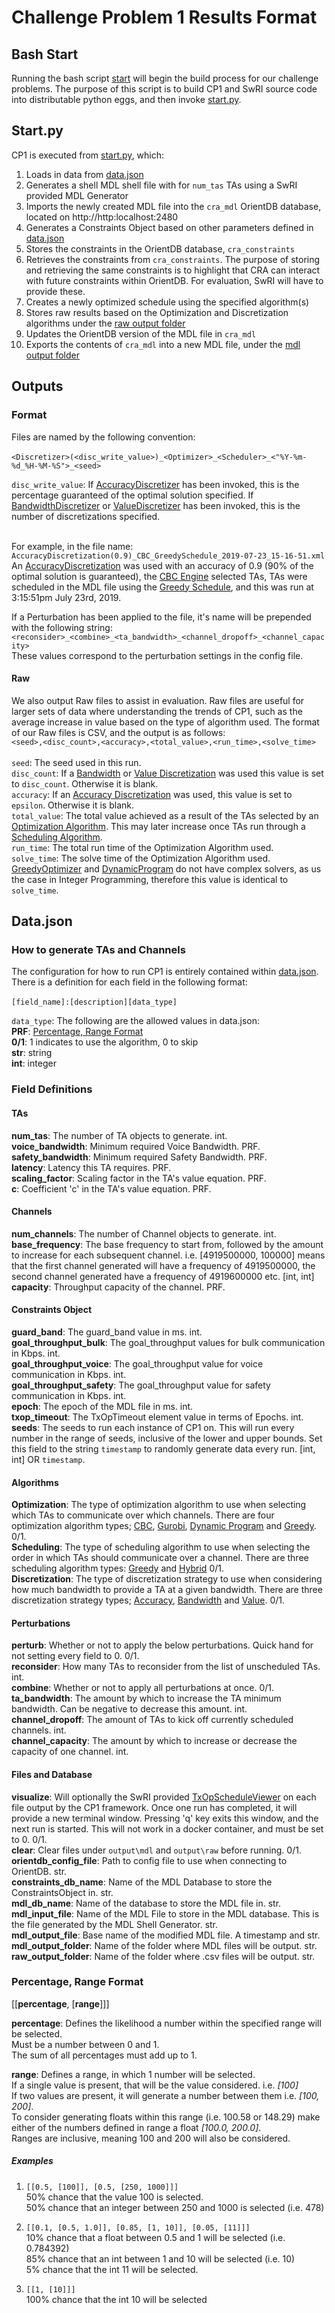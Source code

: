 # Challenge Problem 1 Results Format
## Bash Start
Running the bash script [start](start) will begin the build process for our challenge problems.
The purpose of this script is to build CP1 and SwRI source code into distributable python eggs,
and then invoke [start.py](src/cp1_src/cp1/start.py).

## Start.py
CP1 is executed from [start.py](src/cp1_src/cp1/start.py), which:
1. Loads in data from [data.json](conf/data.json)
2. Generates a shell MDL shell file with for `num_tas` TAs using a SwRI provided MDL Generator
3. Imports the newly created MDL file into the `cra_mdl` OrientDB database, located on http://http:localhost:2480
4. Generates a Constraints Object based on other parameters defined in [data.json](conf/data.json)
5. Stores the constraints in the OrientDB database, `cra_constraints`
6. Retrieves the constraints from `cra_constraints`. The purpose of storing and retrieving the same constraints is to highlight that CRA can interact with future constraints within OrientDB. For evaluation, SwRI will have to provide these.
7. Creates a newly optimized schedule using the specified algorithm(s)
8. Stores raw results based on the Optimization and Discretization algorithms under the [raw output folder](output/raw)
9. Updates the OrientDB version of the MDL file in `cra_mdl`
10. Exports the contents of `cra_mdl` into a new MDL file, under the [mdl output folder](output/mdl)

## Outputs
### Format
Files are named by the following convention: <br><br>
`<Discretizer>(<disc_write_value>)_<Optimizer>_<Scheduler>_<"%Y-%m-%d_%H-%M-%S">_<seed>`

`disc_write_value`:
If [AccuracyDiscretizer](src/cp1_src/cp1/processing/algorithms/discretization/accuracy_discretization.py) has been invoked, this is the percentage guaranteed of the optimal solution specified.
                    If [BandwidthDiscretizer](src/cp1_src/cp1/processing/algorithms/discretization/bandwidth_discretization.py) or [ValueDiscretizer](src/cp1_src/cp1/processing/algorithms/discretization/value_discretization.py) has been invoked, this is the number of discretizations specified.

<br>For example, in the file name: `AccuracyDiscretization(0.9)_CBC_GreedySchedule_2019-07-23_15-16-51.xml`<br>
 An [AccuracyDiscretization](src/cp1_src/cp1/processing/algorithms/discretization/accuracy_discretization.py) was used with an accuracy of 0.9 (90% of the optimal solution is guaranteed), the [CBC Engine](src/cp1_src/cp1/processing/algorithms/optimization/integer_program.py) selected TAs, TAs were scheduled in the MDL file using the [Greedy Schedule](src/cp1_src/cp1/processing/algorithms/scheduling/greedy_schedule.py), and this was run at 3:15:51pm July 23rd, 2019.

 If a Perturbation has been applied to the file, it's name will be
 prepended with the following string: <br>
 `<reconsider>_<combine>_<ta_bandwidth>_<channel_dropoff>_<channel_capacity>`<br>
 These values correspond to the perturbation settings in the config file.


#### Raw
We also output Raw files to assist in evaluation. Raw files are useful for larger sets of data where understanding the trends of CP1, such as the average increase in value based on the type of algorithm used. The format of our Raw files is CSV, and the output is as follows: <br>
`<seed>,<disc_count>,<accuracy>,<total_value>,<run_time>,<solve_time>`
<br>
<br>
`seed`: The seed used in this run.<br>
`disc_count`: If a [Bandwidth](src/cp1_src/cp1/processing/algorithms/discretization/bandwidth_discretization.py) or [Value Discretization](src/cp1_src/cp1/processing/algorithms/discretization/value_discretization.py) was used this value is set to `disc_count`. Otherwise it is blank.<br>
`accuracy`: If an [Accuracy Discretization](src/cp1_src/cp1/processing/algorithms/discretization/accuracy_discretization.py) was used, this value is set to `epsilon`. Otherwise it is blank.<br>
`total_value`: The total value achieved as a result of the TAs selected by an [Optimization Algorithm](src/cp1_src/cp1/processing/algorithms/optimization). This may later increase once TAs run through a [Scheduling Algorithm](src/cp1_src/cp1/processing/algorithms/scheduling).<br>
`run_time`: The total run time of the Optimization Algorithm used.<br>
`solve_time`: The solve time of the Optimization Algorithm used. [GreedyOptimizer](src/cp1_src/cp1/processing/algorithms/optimization/greedy_optimization.py) and [DynamicProgram](src/cp1_src/cp1/processing/algorithms/optimization/dynamic_program.py) do not have complex solvers, as us the case in Integer Programming, therefore this value is identical to `solve_time`.

## Data.json
### How to generate TAs and Channels
The configuration for how to run CP1 is entirely contained within  [data.json](conf/data.json). There is a definition for each field in the following format: <br><br>
`[field_name]:[description][data_type]`

`data_type`:
The following are the allowed values in data.json: <br>
**PRF**: [Percentage, Range Format](#PRF) <br />
**0/1**: 1 indicates to use the algorithm, 0 to skip <br />
**str**: string <br>
**int**: integer <br>

### Field Definitions
#### TAs
**num_tas**: The number of TA objects to generate. int. <br />
**voice_bandwidth**: Minimum required Voice Bandwidth. PRF. <br />
**safety_bandwidth**: Minimum required Safety Bandwidth. PRF. <br />
**latency**: Latency this TA requires. PRF. <br />
**scaling_factor**: Scaling factor in the TA's value equation. PRF. <br />
**c**: Coefficient 'c' in the TA's value equation. PRF. <br />

#### Channels
**num_channels**: The number of Channel objects to generate. int. <br />
**base_frequency**: The base frequency to start from, followed by the amount to increase for each subsequent channel.
i.e. [4919500000, 100000] means that the first channel generated will have a frequency of 4919500000, the second
channel generated have a frequency of 4919600000 etc. [int, int] <br />
**capacity**: Throughput capacity of the channel. PRF. <br />

#### Constraints Object
**guard_band**: The guard_band value in ms. int. <br />
**goal_throughput_bulk**: The goal_throughput values for bulk communication in Kbps. int. <br />
**goal_throughput_voice**: The goal_throughput value for voice communication in Kbps. int. <br />
**goal_throughput_safety**: The goal_throughput value for safety communication in Kbps. int. <br />
**epoch**: The epoch of the MDL file in ms. int. <br />
**txop_timeout**: The TxOpTimeout element value in terms of Epochs. int. <br />
**seeds**: The seeds to run each instance of CP1 on. This will run every number in the range of seeds, inclusive of the lower and upper bounds. Set this field to the string `timestamp` to randomly generate data every run. [int, int] OR `timestamp`.

#### Algorithms
**Optimization**: The type of optimization algorithm to use when selecting which TAs to communicate over which channels. There are four optimization algorithm types; [CBC](src/cp1_src/cp1/processing/algorithms/optimization/integer_program.py), [Gurobi](src/cp1_src/cp1/processing/algorithms/optimization/gurobi.py), [Dynamic Program](src/cp1_src/cp1/processing/algorithms/optimization/dynamic_program.py) and [Greedy](src/cp1_src/cp1/processing/algorithms/optimization/greedy_optimization.py). 0/1. <br />
**Scheduling**: The type of scheduling algorithm to use when selecting the order in which TAs should communicate over a channel. There are three scheduling algorithm types: [Greedy](src/cp1_src/cp1/processing/algorithms/scheduling/greedy_schedule.py) and [Hybrid](src/cp1_src/cp1/processing/algorithms/scheduling/hybrid_schedule.py) 0/1. <br />
**Discretization**: The type of discretization strategy to use when considering how much bandwidth to provide a TA at a given bandwidth. There are three discretization strategy types; [Accuracy](src/cp1_src/cp1/processing/algorithms/discretization/accuracy_discretization.py), [Bandwidth](src/cp1_src/cp1/processing/algorithms/discretization/bandwidth_discretization.py) and [Value](src/cp1_src/cp1/processing/algorithms/discretization/value_discretization.py). 0/1.

#### Perturbations
**perturb**: Whether or not to apply the below perturbations. Quick hand
for not setting every field to 0. 0/1. <br>
**reconsider**: How many TAs to reconsider from the list of unscheduled TAs. int. <br>
**combine**: Whether or not to apply all perturbations at once. 0/1. <br>
**ta_bandwidth**: The amount by which to increase the TA minimum bandwidth. Can be negative to decrease this amount. int. <br>
**channel_dropoff**: The amount of TAs to kick off currently scheduled channels. int. <br>
**channel_capacity**: The amount by which to increase or decrease the capacity of one channel. int. <br>

#### Files and Database
**visualize**: Will optionally the SwRI provided [TxOpScheduleViewer](external/TxOpScheduleViewer/brass_visualization_tools/TxOpSchedViewer.py) on each file output by the CP1 framework. Once one run has completed, it will provide a new terminal window. Pressing 'q' key exits this window, and the next run is started. This will not work in a docker container, and must be set to 0. 0/1. <br>
**clear**: Clear files under `output\mdl` and `output\raw` before running. 0/1.  
**orientdb_config_file**: Path to config file to use when connecting to OrientDB. str. <br />
**constraints_db_name**: Name of the MDL Database to store the ConstraintsObject in. str. <br />
**mdl_db_name**: Name of the database to store the MDL file in. str. <br />
**mdl_input_file**: Name of the MDL File to store in the MDL database. This is the file generated by the MDL Shell Generator. str. <br />
**mdl_output_file**: Base name of the modified MDL file. A timestamp and  str. <br />
**mdl_output_folder**: Name of the folder where MDL files will be output. str. <br>
**raw_output_folder**: Name of the folder where .csv files will be output. str. <br>


### <a name="PRF"></a> Percentage, Range Format
[[**percentage**, [**range**]]]

**percentage**: Defines the likelihood a number within the specified range will be selected. <br />
Must be a number between 0 and 1. <br />
The sum of all percentages must add up to 1. <br />

**range**:  Defines a range, in which 1 number will be selected. <br />
If a single value is present, that will be the value considered. i.e. *[100]* <br />
If two values are present, it will generate a number between them i.e. *[100, 200]*. <br />
To consider generating floats within this range (i.e. 100.58 or 148.29) make either of the numbers defined in range a float *[100.0, 200.0]*. <br />
Ranges are inclusive, meaning 100 and 200 will also be considered.


##### Examples
1. `[[0.5, [100]], [0.5, [250, 1000]]]` <br />
50% chance that the value 100 is selected. <br />
50% chance that an integer between 250 and 1000 is selected (i.e. 478)

2. `[[0.1, [0.5, 1.0]], [0.85, [1, 10]], [0.05, [11]]]` <br />
10% chance that a float between 0.5 and 1 will be selected (i.e. 0.784392) <br />
85% chance that an int between 1 and 10 will be selected (i.e. 10) <br />
5% chance that the int 11 will be selected.

3. `[[1, [10]]]` <br />
100% chance that the int 10 will be selected
